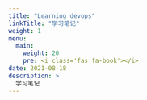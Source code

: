 ```yaml
---
title: "Learning devops"
linkTitle: "学习笔记"
weight: 1
menu:
  main:
    weight: 20
    pre: <i class='fas fa-book'></i>
date: 2021-08-18
description: >
  学习笔记
---
```




